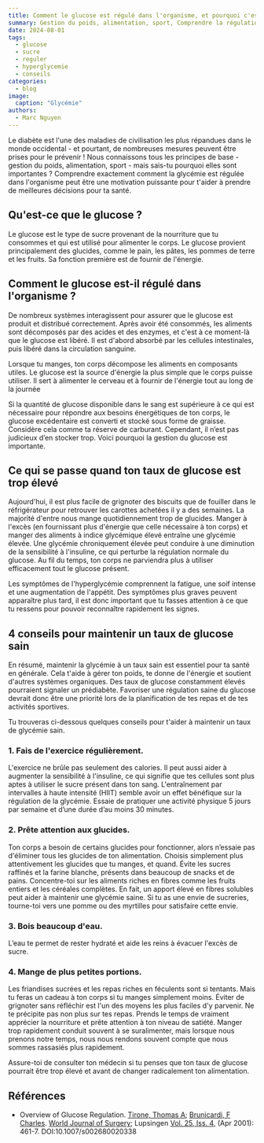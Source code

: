 ```yaml
---
title: Comment le glucose est régulé dans l'organisme, et pourquoi c'est important ?
summary: Gestion du poids, alimentation, sport, Comprendre la régulation de la glycémie dans les organisme?
date: 2024-08-01
tags:
  - glucose
  - sucre
  - reguler
  - hyperglycemie
  - conseils
categories:
  - blog
image:
  caption: "Glycémie"
authors:
  - Marc Nguyen
---
```


Le diabète est l'une des maladies de civilisation les plus répandues dans le monde occidental - et pourtant, de nombreuses mesures peuvent être prises pour le prévenir ! Nous connaissons tous les principes de base - gestion du poids, alimentation, sport - mais sais-tu pourquoi elles sont importantes ? Comprendre exactement comment la glycémie est régulée dans l'organisme peut être une motivation puissante pour t'aider à prendre de meilleures décisions pour ta santé.

## **Qu'est-ce que le glucose ?**

  

Le glucose est le type de sucre provenant de la nourriture que tu consommes et qui est utilisé pour alimenter le corps. Le glucose provient principalement des glucides, comme le pain, les pâtes, les pommes de terre et les fruits. Sa fonction première est de fournir de l'énergie.

  

## **Comment le glucose est-il régulé dans l'organisme ?**

  

De nombreux systèmes interagissent pour assurer que le glucose est produit et distribué correctement. Après avoir été consommés, les aliments sont décomposés par des acides et des enzymes, et c'est à ce moment-là que le glucose est libéré. Il est d'abord absorbé par les cellules intestinales, puis libéré dans la circulation sanguine.

  

Lorsque tu manges, ton corps décompose les aliments en composants utiles. Le glucose est la source d'énergie la plus simple que le corps puisse utiliser. Il sert à alimenter le cerveau et à fournir de l'énergie tout au long de la journée

  

Si la quantité de glucose disponible dans le sang est supérieure à ce qui est nécessaire pour répondre aux besoins énergétiques de ton corps, le glucose excédentaire est converti et stocké sous forme de graisse. Considère cela comme ta réserve de carburant. Cependant, il n’est pas judicieux d’en stocker trop. Voici pourquoi la gestion du glucose est importante.

  

## **Ce qui se passe quand ton taux de glucose est trop élevé**

  

Aujourd'hui, il est plus facile de grignoter des biscuits que de fouiller dans le réfrigérateur pour retrouver les carottes achetées il y a des semaines. La majorité d'entre nous mange quotidiennement trop de glucides. Manger à l'excès (en fournissant plus d'énergie que celle nécessaire à ton corps) et manger des aliments à indice glycémique élevé entraîne une glycémie élevée. Une glycémie chroniquement élevée peut conduire à une diminution de la sensibilité à l'insuline, ce qui perturbe la régulation normale du glucose. Au fil du temps, ton corps ne parviendra plus à utiliser efficacement tout le glucose présent.

  

Les symptômes de l'hyperglycémie comprennent la fatigue, une soif intense et une augmentation de l'appétit. Des symptômes plus graves peuvent apparaître plus tard, il est donc important que tu fasses attention à ce que tu ressens pour pouvoir reconnaître rapidement les signes.

  

## **4 conseils pour maintenir un taux de glucose sain**

  

En résumé, maintenir la glycémie à un taux sain est essentiel pour ta santé en générale. Cela t'aide à gérer ton poids, te donne de l'énergie et soutient d'autres systèmes organiques. Des taux de glucose constamment élevés pourraient signaler un prédiabète. Favoriser une régulation saine du glucose devrait donc être une priorité lors de la planification de tes repas et de tes activités sportives.

  

Tu trouveras ci-dessous quelques conseils pour t'aider à maintenir un taux de glycémie sain.

  

### **1. Fais de l'exercice régulièrement.** 
L'exercice ne brûle pas seulement des calories. Il peut aussi aider à augmenter la sensibilité à l'insuline, ce qui signifie que tes cellules sont plus aptes à utiliser le sucre présent dans ton sang. L'entraînement par intervalles à haute intensité (HIIT) semble avoir un effet bénéfique sur la régulation de la glycémie. Essaie de pratiquer une activité physique 5 jours par semaine et d’une durée d’au moins 30 minutes.

  

### **2. Prête attention aux glucides.** 
Ton corps a besoin de certains glucides pour fonctionner, alors n’essaie pas d'éliminer tous les glucides de ton alimentation. Choisis simplement plus attentivement les glucides que tu manges, et quand. Évite les sucres raffinés et la farine blanche, présents dans beaucoup de snacks et de pains. Concentre-toi sur les aliments riches en fibres comme les fruits entiers et les céréales complètes. En fait, un apport élevé en fibres solubles peut aider à maintenir une glycémie saine. Si tu as une envie de sucreries, tourne-toi vers une pomme ou des myrtilles pour satisfaire cette envie.

  

### **3. Bois beaucoup d'eau.** 
L’eau te permet de rester hydraté et aide les reins à évacuer l'excès de sucre.

  

### **4. Mange de plus petites portions.** 
Les friandises sucrées et les repas riches en féculents sont si tentants. Mais tu feras un cadeau à ton corps si tu manges simplement moins. Éviter de grignoter sans réfléchir est l'un des moyens les plus faciles d'y parvenir. Ne te précipite pas non plus sur tes repas. Prends le temps de vraiment apprécier la nourriture et prête attention à ton niveau de satiété. Manger trop rapidement conduit souvent à se suralimenter, mais lorsque nous prenons notre temps, nous nous rendons souvent compte que nous sommes rassasiés plus rapidement.



Assure-toi de consulter ton médecin si tu penses que ton taux de glucose pourrait être trop élevé et avant de changer radicalement ton alimentation.



## **Références**
- Overview of Glucose Regulation. [Tirone, Thomas A](https://www.proquest.com/indexinglinkhandler/sng/au/Tirone,+Thomas+A/$N;jsessionid=5D45766CD8EE5BECBD7913330DBB49DC.i-0a2b91753d24f113e); [Brunicardi, F Charles](https://www.proquest.com/indexinglinkhandler/sng/au/Brunicardi,+F+Charles/$N;jsessionid=5D45766CD8EE5BECBD7913330DBB49DC.i-0a2b91753d24f113e). [World Journal of Surgery](https://www.proquest.com/pubidlinkhandler/sng/pubtitle/World+Journal+of+Surgery/$N/47185/OpenView/219948538/$B/E46E2769A80C4577PQ/1;jsessionid=5D45766CD8EE5BECBD7913330DBB49DC.i-0a2b91753d24f113e); Lupsingen [Vol. 25, Iss. 4,](https://www.proquest.com/indexingvolumeissuelinkhandler/47185/World+Journal+of+Surgery/02001Y04Y01$23Apr+2001$3b++Vol.+25+$284$29/25/4;jsessionid=5D45766CD8EE5BECBD7913330DBB49DC.i-0a2b91753d24f113e) (Apr 2001): 461-7. DOI:10.1007/s002680020338
